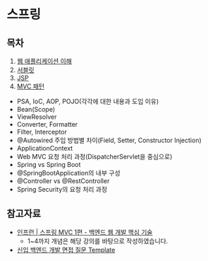 # 스프링

## 목차

1. [웹 애플리케이션 이해](https://github.com/devFancy/2023-CS-Study/blob/main/Spring/spring_01_web_application.md)
2. [서블릿](https://github.com/devFancy/2023-CS-Study/blob/main/Spring/spring_02_servlet.md)
3. [JSP](https://github.com/devFancy/2023-CS-Study/blob/main/Spring/spring_03_jsp.md)
4. [MVC 패턴](https://github.com/devFancy/2023-CS-Study/blob/main/Spring/spring_03_mvc.md)


- PSA, IoC, AOP, POJO(각각에 대한 내용과 도입 이유)
- Bean(Scope)
- ViewResolver
- Converter, Formatter
- Filter, Interceptor
- @Autowired 주입 방법별 차이(Field, Setter, Constructor Injection)
- ApplicationContext
- Web MVC 요청 처리 과정(DispatcherServlet을 중심으로)
- Spring vs Spring Boot
- @SpringBootApplication의 내부 구성
- @Controller vs @RestController
- Spring Security의 요청 처리 과정

## 참고자료

- [인프런 | 스프링 MVC 1편 - 백엔드 웹 개발 핵심 기술](https://www.inflearn.com/course/%EC%8A%A4%ED%94%84%EB%A7%81-mvc-1)
    - 1~4까지 개념은 해당 강의를 바탕으로 작성하였습니다.
- [신입 백엔드 개발 면접 질문 Template](https://appleg1226.tistory.com/37)